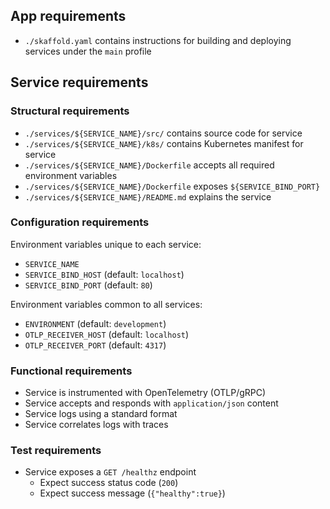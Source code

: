## App requirements

- `./skaffold.yaml` contains instructions for building and deploying services under the `main` profile


## Service requirements


### Structural requirements

- `./services/${SERVICE_NAME}/src/` contains source code for service
- `./services/${SERVICE_NAME}/k8s/` contains Kubernetes manifest for service
- `./services/${SERVICE_NAME}/Dockerfile` accepts all required environment variables
- `./services/${SERVICE_NAME}/Dockerfile` exposes `${SERVICE_BIND_PORT}`
- `./services/${SERVICE_NAME}/README.md` explains the service


### Configuration requirements

Environment variables unique to each service:

- `SERVICE_NAME`
- `SERVICE_BIND_HOST` (default: `localhost`)
- `SERVICE_BIND_PORT` (default: `80`)

Environment variables common to all services:

- `ENVIRONMENT` (default: `development`)
- `OTLP_RECEIVER_HOST` (default: `localhost`)
- `OTLP_RECEIVER_PORT` (default: `4317`)


### Functional requirements

- Service is instrumented with OpenTelemetry (OTLP/gRPC)
- Service accepts and responds with `application/json` content
- Service logs using a standard format
- Service correlates logs with traces


### Test requirements

- Service exposes a `GET /healthz` endpoint
    - Expect success status code (`200`)
    - Expect success message (`{"healthy":true}`)
